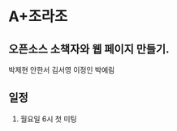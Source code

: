 A+조라조
=======

오픈소스 소책자와 웹 페이지 만들기.
-------------------

박제현
안한서
김서영
이정인
박예림

## 일정

1. 월요일 6시 첫 미팅


